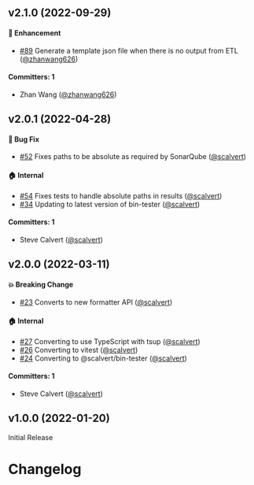 


## v2.1.0 (2022-09-29)

#### :rocket: Enhancement
* [#89](https://github.com/ember-template-lint/ember-template-lint-formatter-sonarqube/pull/89) Generate a template json file when there is no output from ETL ([@zhanwang626](https://github.com/zhanwang626))

#### Committers: 1
- Zhan Wang ([@zhanwang626](https://github.com/zhanwang626))


## v2.0.1 (2022-04-28)

#### :bug: Bug Fix
* [#52](https://github.com/ember-template-lint/ember-template-lint-formatter-sonarqube/pull/52) Fixes paths to be absolute as required by SonarQube ([@scalvert](https://github.com/scalvert))

#### :house: Internal
* [#54](https://github.com/ember-template-lint/ember-template-lint-formatter-sonarqube/pull/54) Fixes tests to handle absolute paths in results ([@scalvert](https://github.com/scalvert))
* [#34](https://github.com/ember-template-lint/ember-template-lint-formatter-sonarqube/pull/34) Updating to latest version of bin-tester ([@scalvert](https://github.com/scalvert))

#### Committers: 1
- Steve Calvert ([@scalvert](https://github.com/scalvert))


## v2.0.0 (2022-03-11)

#### :boom: Breaking Change
* [#23](https://github.com/ember-template-lint/ember-template-lint-formatter-sonarqube/pull/23) Converts to new formatter API ([@scalvert](https://github.com/scalvert))

#### :house: Internal
* [#27](https://github.com/ember-template-lint/ember-template-lint-formatter-sonarqube/pull/27) Converting to use TypeScript with tsup ([@scalvert](https://github.com/scalvert))
* [#26](https://github.com/ember-template-lint/ember-template-lint-formatter-sonarqube/pull/26) Converting to vitest ([@scalvert](https://github.com/scalvert))
* [#24](https://github.com/ember-template-lint/ember-template-lint-formatter-sonarqube/pull/24) Converting to @scalvert/bin-tester ([@scalvert](https://github.com/scalvert))

#### Committers: 1
- Steve Calvert ([@scalvert](https://github.com/scalvert))


## v1.0.0 (2022-01-20)

Initial Release


# Changelog
